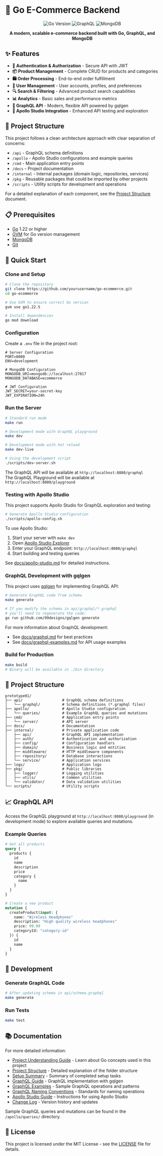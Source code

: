 # 🛒 Go E-Commerce Backend

<div align="center">

![Go Version](https://img.shields.io/badge/Go-1.22.5-00ADD8?style=for-the-badge&logo=go)
![GraphQL](https://img.shields.io/badge/GraphQL-E10098?style=for-the-badge&logo=graphql)
![MongoDB](https://img.shields.io/badge/MongoDB-4EA94B?style=for-the-badge&logo=mongodb)

**A modern, scalable e-commerce backend built with Go, GraphQL, and MongoDB**

</div>

## ✨ Features

- **🔐 Authentication & Authorization** - Secure API with JWT
- **📦 Product Management** - Complete CRUD for products and categories
- **🛍️ Order Processing** - End-to-end order fulfillment
- **👤 User Management** - User accounts, profiles, and preferences
- **🔍 Search & Filtering** - Advanced product search capabilities
- **📊 Analytics** - Basic sales and performance metrics
- **📱 GraphQL API** - Modern, flexible API powered by gqlgen
- **🧪 Apollo Studio Integration** - Enhanced API testing and exploration

## 📂 Project Structure

This project follows a clean architecture approach with clear separation of concerns:

- `/api` - GraphQL schema definitions
- `/apollo` - Apollo Studio configurations and example queries
- `/cmd` - Main application entry points
- `/docs` - Project documentation
- `/internal` - Internal packages (domain logic, repositories, services)
- `/pkg` - Reusable packages that could be imported by other projects
- `/scripts` - Utility scripts for development and operations

For a detailed explanation of each component, see the [Project Structure](PROJECT_STRUCTURE.md) document.

## 📋 Prerequisites

- [Go](https://go.dev/doc/install) 1.22 or higher
- [GVM](https://github.com/moovweb/gvm) for Go version management
- [MongoDB](https://www.mongodb.com/docs/manual/installation/)
- [Git](https://git-scm.com/downloads)

## 🚀 Quick Start

### Clone and Setup

```bash
# Clone the repository
git clone https://github.com/yourusername/go-ecommerce.git
cd go-ecommerce

# Use GVM to ensure correct Go version
gvm use go1.22.5

# Install dependencies
go mod download
```

### Configuration

Create a `.env` file in the project root:

```env
# Server Configuration
PORT=8080
ENV=development

# MongoDB Configuration
MONGODB_URI=mongodb://localhost:27017
MONGODB_DATABASE=ecommerce

# JWT Configuration
JWT_SECRET=your-secret-key
JWT_EXPIRATION=24h
```

### Run the Server

```bash
# Standard run mode
make run

# Development mode with GraphQL playground
make dev

# Development mode with hot reload
make dev-live

# Using the development script
./scripts/dev-server.sh
```

The GraphQL API will be available at `http://localhost:8080/graphql`  
The GraphQL Playground will be available at `http://localhost:8080/playground`

### Testing with Apollo Studio

This project supports Apollo Studio for GraphQL exploration and testing:

```bash
# Generate Apollo Studio configuration
./scripts/apollo-config.sh
```

To use Apollo Studio:
1. Start your server with `make dev`
2. Open [Apollo Studio Explorer](https://studio.apollographql.com/sandbox/explorer)
3. Enter your GraphQL endpoint: `http://localhost:8080/graphql`
4. Start building and testing queries

See [docs/apollo-studio.md](docs/apollo-studio.md) for detailed instructions.

### GraphQL Development with gqlgen

This project uses [gqlgen](https://github.com/99designs/gqlgen) for implementing GraphQL API:

```bash
# Generate GraphQL code from schema
make generate

# If you modify the schema in api/graphql/*.graphql
# you'll need to regenerate the code:
go run github.com/99designs/gqlgen generate
```

For more information about GraphQL development:
- See [docs/graphql.md](docs/graphql.md) for best practices
- See [docs/graphql-examples.md](docs/graphql-examples.md) for API usage examples

### Build for Production

```bash
make build
# Binary will be available in ./bin directory
```

## 📁 Project Structure

```
prototype01/
├── api/                  # GraphQL schema definitions
│   └── graphql/          # Schema definitions (*.graphql files)
├── apollo/               # Apollo Studio configuration
│   └── queries/          # Example GraphQL queries and mutations
├── cmd/                  # Application entry points
│   └── server/           # API server
├── docs/                 # Documentation
├── internal/             # Private application code
│   ├── api/              # GraphQL API implementation
│   ├── auth/             # Authentication and authorization
│   ├── config/           # Configuration handlers
│   ├── domain/           # Business logic and entities
│   ├── middleware/       # HTTP middleware components
│   ├── repository/       # Database interactions
│   └── service/          # Application services
├── logs/                 # Application logs
├── pkg/                  # Public libraries
│   ├── logger/           # Logging utilities
│   ├── utils/            # Common utilities
│   └── validator/        # Data validation utilities
└── scripts/              # Utility scripts
```

## 📈 GraphQL API

Access the GraphQL playground at `http://localhost:8080/playground` (in development mode) to explore available queries and mutations.

### Example Queries

```graphql
# Get all products
query {
  products {
    id
    name
    description
    price
    category {
      name
    }
  }
}

# Create a new product
mutation {
  createProduct(input: {
    name: "Wireless Headphones"
    description: "High quality wireless headphones"
    price: 99.99
    categoryId: "category-id"
  }) {
    id
    name
  }
}
```

## 🔧 Development

### Generate GraphQL Code

```bash
# After updating schema in api/schema.graphql
make generate
```

### Run Tests

```bash
make test
```

## 📚 Documentation

For more detailed information:

- [Project Understanding Guide](PROJECT.md) - Learn about Go concepts used in this project
- [Project Structure](PROJECT_STRUCTURE.md) - Detailed explanation of the folder structure
- [Setup Summary](SETUP_SUMMARY.md) - Summary of completed setup tasks
- [GraphQL Guide](docs/graphql.md) - GraphQL implementation with gqlgen
- [GraphQL Examples](docs/graphql-examples.md) - Sample GraphQL operations and patterns
- [GraphQL Naming Conventions](docs/graphql-naming-conventions.md) - Standards for naming operations
- [Apollo Studio Guide](docs/apollo-studio.md) - Instructions for using Apollo Studio
- [Change Log](CHANGELOG.md) - Version history and updates

Sample GraphQL queries and mutations can be found in the `/apollo/queries/` directory.

## 📄 License

This project is licensed under the MIT License - see the [LICENSE](LICENSE) file for details.

